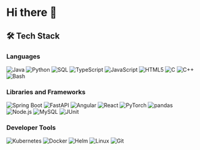 # Hi there 👋

## 🛠 Tech Stack

### Languages
<p>
  <img src="https://img.shields.io/badge/Java-007396?style=flat&logo=Java&logoColor=white" alt="Java" />
  <img src="https://img.shields.io/badge/Python-3776AB?style=flat&logo=Python&logoColor=white" alt="Python" />
  <img src="https://img.shields.io/badge/SQL-4479A1?style=flat&logo=MySQL&logoColor=white" alt="SQL" />
  <img src="https://img.shields.io/badge/TypeScript-3178C6?style=flat&logo=TypeScript&logoColor=white" alt="TypeScript" />
  <img src="https://img.shields.io/badge/JavaScript-F7DF1E?style=flat&logo=JavaScript&logoColor=black" alt="JavaScript" />
  <img src="https://img.shields.io/badge/HTML5-E34F26?style=flat&logo=HTML5&logoColor=white" alt="HTML5" />
  <img src="https://img.shields.io/badge/C-00599C?style=flat&logo=C&logoColor=white" alt="C" />
  <img src="https://img.shields.io/badge/C++-00599C?style=flat&logo=C%2B%2B&logoColor=white" alt="C++" />
  <img src="https://img.shields.io/badge/Bash-4EAA25?style=flat&logo=GNU-Bash&logoColor=white" alt="Bash" />
</p>

### Libraries and Frameworks
<p>
  <img src="https://img.shields.io/badge/Spring%20Boot-6DB33F?style=flat&logo=Spring&logoColor=white" alt="Spring Boot" />
  <img src="https://img.shields.io/badge/FastAPI-009688?style=flat&logo=fastapi&logoColor=white" alt="FastAPI" />
  <img src="https://img.shields.io/badge/Angular-DD0031?style=flat&logo=Angular&logoColor=white" alt="Angular" />
  <img src="https://img.shields.io/badge/React-61DAFB?style=flat&logo=React&logoColor=black" alt="React" />
  <img src="https://img.shields.io/badge/PyTorch-EE4C2C?style=flat&logo=PyTorch&logoColor=white" alt="PyTorch" />
  <img src="https://img.shields.io/badge/pandas-150458?style=flat&logo=pandas&logoColor=white" alt="pandas" />
  <img src="https://img.shields.io/badge/Node.js-339933?style=flat&logo=Node.js&logoColor=white" alt="Node.js" />
  <img src="https://img.shields.io/badge/MySQL-4479A1?style=flat&logo=MySQL&logoColor=white" alt="MySQL" />
  <img src="https://img.shields.io/badge/JUnit-25A162?style=flat&logo=JUnit5&logoColor=white" alt="JUnit" />
</p>

### Developer Tools
<p>
  <img src="https://img.shields.io/badge/Kubernetes-326CE5?style=flat&logo=Kubernetes&logoColor=white" alt="Kubernetes" />
  <img src="https://img.shields.io/badge/Docker-2496ED?style=flat&logo=Docker&logoColor=white" alt="Docker" />
  <img src="https://img.shields.io/badge/Helm-0E6C84?style=flat&logo=Helm&logoColor=white" alt="Helm" />
  <img src="https://img.shields.io/badge/Linux-FCC624?style=flat&logo=Linux&logoColor=black" alt="Linux" />
  <img src="https://img.shields.io/badge/Git-F05032?style=flat&logo=Git&logoColor=white" alt="Git" />
</p>


<!--
**wsklee/wsklee** is a ✨ _special_ ✨ repository because its `README.md` (this file) appears on your GitHub profile.

Here are some ideas to get you started:

- 🔭 I’m currently working on ...
- 🌱 I’m currently learning ...
- 👯 I’m looking to collaborate on ...
- 🤔 I’m looking for help with ...
- 💬 Ask me about ...
- 📫 How to reach me: ...
- 😄 Pronouns: ...
- ⚡ Fun fact: ...
-->
